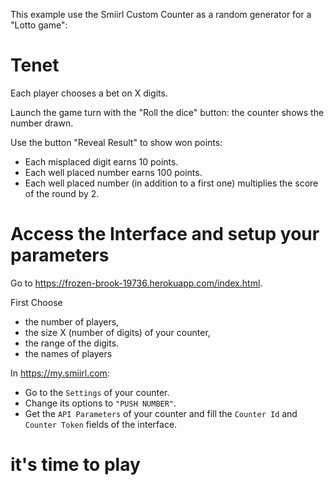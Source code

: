 
This example use the Smiirl Custom Counter as a random generator for a "Lotto game":

# Tenet #

Each player chooses a bet on X digits.

Launch the game turn with the "Roll the dice" button: 
the counter shows the number drawn.

Use the button "Reveal Result" to show won points:

- Each misplaced digit earns 10 points.
- Each well placed number earns 100 points.
- Each well placed number (in addition to a first one) multiplies the score of the round by 2.

# Access the Interface and setup your parameters

Go to https://frozen-brook-19736.herokuapp.com/index.html.

First Choose 
- the number of players, 
- the size X (number of digits) of your counter, 
- the range of the digits.
- the names of players

In https://my.smiirl.com:
- Go to the `Settings` of your counter.
- Change its options to `"PUSH NUMBER"`. 
- Get the `API Parameters` of your counter 
and fill the `Counter Id` and `Counter Token` fields of the interface.

# it's time to play


